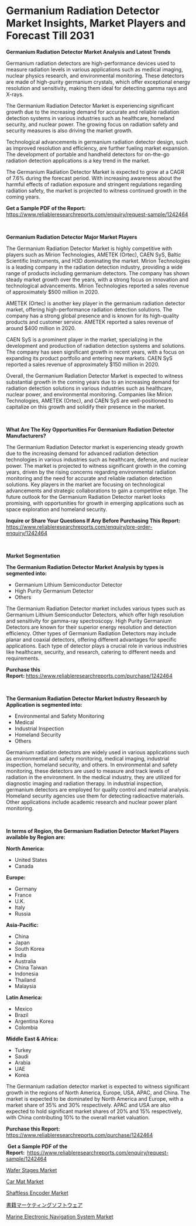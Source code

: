 <p><h1>Germanium Radiation Detector Market Insights, Market Players and Forecast Till 2031</h1></p><p><strong>Germanium Radiation Detector Market Analysis and Latest Trends</strong></p>
<p><p>Germanium radiation detectors are high-performance devices used to measure radiation levels in various applications such as medical imaging, nuclear physics research, and environmental monitoring. These detectors are made of high-purity germanium crystals, which offer exceptional energy resolution and sensitivity, making them ideal for detecting gamma rays and X-rays.</p><p>The Germanium Radiation Detector Market is experiencing significant growth due to the increasing demand for accurate and reliable radiation detection systems in various industries such as healthcare, homeland security, and nuclear power. The growing focus on radiation safety and security measures is also driving the market growth.</p><p>Technological advancements in germanium radiation detector design, such as improved resolution and efficiency, are further fueling market expansion. The development of portable and handheld detectors for on-the-go radiation detection applications is a key trend in the market.</p><p>The Germanium Radiation Detector Market is expected to grow at a CAGR of 7.6% during the forecast period. With increasing awareness about the harmful effects of radiation exposure and stringent regulations regarding radiation safety, the market is projected to witness continued growth in the coming years.</p></p>
<p><strong>Get a Sample PDF of the Report:&nbsp;</strong> <a href="https://www.reliableresearchreports.com/enquiry/request-sample/1242464">https://www.reliableresearchreports.com/enquiry/request-sample/1242464</a></p>
<p>&nbsp;</p>
<p><strong>Germanium Radiation Detector Major Market Players</strong></p>
<p><p>The Germanium Radiation Detector Market is highly competitive with players such as Mirion Technologies, AMETEK (Ortec), CAEN SyS, Baltic Scientific Instruments, and H3D dominating the market. Mirion Technologies is a leading company in the radiation detection industry, providing a wide range of products including germanium detectors. The company has shown steady market growth over the years, with a strong focus on innovation and technological advancements. Mirion Technologies reported a sales revenue of approximately $500 million in 2020.</p><p>AMETEK (Ortec) is another key player in the germanium radiation detector market, offering high-performance radiation detection solutions. The company has a strong global presence and is known for its high-quality products and customer service. AMETEK reported a sales revenue of around $400 million in 2020.</p><p>CAEN SyS is a prominent player in the market, specializing in the development and production of radiation detection systems and solutions. The company has seen significant growth in recent years, with a focus on expanding its product portfolio and entering new markets. CAEN SyS reported a sales revenue of approximately $150 million in 2020.</p><p>Overall, the Germanium Radiation Detector Market is expected to witness substantial growth in the coming years due to an increasing demand for radiation detection solutions in various industries such as healthcare, nuclear power, and environmental monitoring. Companies like Mirion Technologies, AMETEK (Ortec), and CAEN SyS are well-positioned to capitalize on this growth and solidify their presence in the market.</p></p>
<p>&nbsp;</p>
<p><strong>What Are The Key Opportunities For Germanium Radiation Detector Manufacturers?</strong></p>
<p><p>The Germanium Radiation Detector market is experiencing steady growth due to the increasing demand for advanced radiation detection technologies in various industries such as healthcare, defense, and nuclear power. The market is projected to witness significant growth in the coming years, driven by the rising concerns regarding environmental radiation monitoring and the need for accurate and reliable radiation detection solutions. Key players in the market are focusing on technological advancements and strategic collaborations to gain a competitive edge. The future outlook for the Germanium Radiation Detector market looks promising, with opportunities for growth in emerging applications such as space exploration and homeland security.</p></p>
<p><strong>Inquire or Share Your Questions If Any Before Purchasing This Report:</strong> <a href="https://www.reliableresearchreports.com/enquiry/pre-order-enquiry/1242464">https://www.reliableresearchreports.com/enquiry/pre-order-enquiry/1242464</a></p>
<p>&nbsp;</p>
<p><strong>Market Segmentation</strong></p>
<p><strong>The Germanium Radiation Detector Market Analysis by types is segmented into:</strong></p>
<p><ul><li>Germanium Lithium Semiconductor Detector</li><li>High Purity Germanium Detector</li><li>Others</li></ul></p>
<p><p>The Germanium Radiation Detector market includes various types such as Germanium Lithium Semiconductor Detectors, which offer high resolution and sensitivity for gamma-ray spectroscopy. High Purity Germanium Detectors are known for their superior energy resolution and detection efficiency. Other types of Germanium Radiation Detectors may include planar and coaxial detectors, offering different advantages for specific applications. Each type of detector plays a crucial role in various industries like healthcare, security, and research, catering to different needs and requirements.</p></p>
<p><strong>Purchase this Report:&nbsp;</strong><a href="https://www.reliableresearchreports.com/purchase/1242464">https://www.reliableresearchreports.com/purchase/1242464</a></p>
<p>&nbsp;</p>
<p><strong>The Germanium Radiation Detector Market Industry Research by Application is segmented into:</strong></p>
<p><ul><li>Environmental and Safety Monitoring</li><li>Medical</li><li>Industrial Inspection</li><li>Homeland Security</li><li>Others</li></ul></p>
<p><p>Germanium radiation detectors are widely used in various applications such as environmental and safety monitoring, medical imaging, industrial inspection, homeland security, and others. In environmental and safety monitoring, these detectors are used to measure and track levels of radiation in the environment. In the medical industry, they are utilized for diagnostic imaging and radiation therapy. In industrial inspection, germanium detectors are employed for quality control and material analysis. Homeland security agencies use them for detecting radioactive materials. Other applications include academic research and nuclear power plant monitoring.</p></p>
<p>&nbsp;</p>
<p><strong>In terms of Region, the Germanium Radiation Detector Market Players available by Region are:</strong></p>
<p>
    <p> <strong> North America: </strong>
        <ul>
            <li>United States</li>
            <li>Canada</li>
        </ul>
        </p> 
    <p> <strong> Europe: </strong>
        <ul>
            <li>Germany</li>
            <li>France</li>
            <li>U.K.</li>
            <li>Italy</li>
            <li>Russia</li>
        </ul>
        </p> 
    <p> <strong> Asia-Pacific: </strong>
        <ul>
            <li>China</li>
            <li>Japan</li>
            <li>South Korea</li>
            <li>India</li>
            <li>Australia</li>
            <li>China Taiwan</li>
            <li>Indonesia</li>
            <li>Thailand</li>
            <li>Malaysia</li>
        </ul>
        </p> 
    <p> <strong> Latin America: </strong>
        <ul>
            <li>Mexico</li>
            <li>Brazil</li>
            <li>Argentina Korea</li>
            <li>Colombia</li>
        </ul>
        </p> 
    <p> <strong> Middle East & Africa: </strong>
        <ul>
            <li>Turkey</li>
            <li>Saudi</li>
            <li>Arabia</li>
            <li>UAE</li>
            <li>Korea</li>
        </ul>
    </p>
    </p>
<p><p>The Germanium radiation detector market is expected to witness significant growth in the regions of North America, Europe, USA, APAC, and China. The market is expected to be dominated by North America and Europe, with a market share of 35% and 30% respectively. APAC and USA are also expected to hold significant market shares of 20% and 15% respectively, with China contributing 10% to the overall market valuation.</p></p>
<p><strong>Purchase this Report: </strong><a href="https://www.reliableresearchreports.com/purchase/1242464">https://www.reliableresearchreports.com/purchase/1242464</a></p>
<p>&nbsp;<strong>Get a Sample PDF of the Report:&nbsp;&nbsp;</strong><a href="https://www.reliableresearchreports.com/enquiry/request-sample/1242464">https://www.reliableresearchreports.com/enquiry/request-sample/1242464</a></p>
<p><strong></strong></p>
<p><p><a href="https://medium.com/@bernadette.hunter4468/wafer-stages-market-trends-forecast-and-competitive-analysis-to-2031-0ac2042f8eff">Wafer Stages Market</a></p><p><a href="https://issuu.com/reportprime-2/docs/car-mat-market-size-2030.pptx">Car Mat Market</a></p><p><a href="https://github.com/wusalecollins540tpqoz/Market-Research-Report-List-1/blob/main/shaftless-encoder-market.md">Shaftless Encoder Market</a></p><p><a href="https://medium.com/@lillianamurazik2023/%E6%9B%B8%E7%B1%8D%E3%83%9E%E3%83%BC%E3%82%B1%E3%83%86%E3%82%A3%E3%83%B3%E3%82%B0%E3%82%BD%E3%83%95%E3%83%88%E3%82%A6%E3%82%A7%E3%82%A2%E5%B8%82%E5%A0%B4%E3%81%AF-%E5%B8%82%E5%A0%B4%E3%82%B7%E3%82%A7%E3%82%A2-%E3%82%B5%E3%82%A4%E3%82%BA-%E3%81%8A%E3%82%88%E3%81%B32031%E5%B9%B4%E3%81%BE%E3%81%A7%E3%81%AE%E4%BA%88%E6%B8%AC%E3%81%AB%E7%84%A6%E7%82%B9%E3%82%92%E5%BD%93%E3%81%A6%E3%81%A6%E3%81%84%E3%81%BE%E3%81%99-783993d6f0c4">書籍マーケティングソフトウェア</a></p><p><a href="https://issuu.com/reportprime-2/docs/marine-electronic-navigation-system-market-size-20">Marine Electronic Navigation System Market</a></p></p>